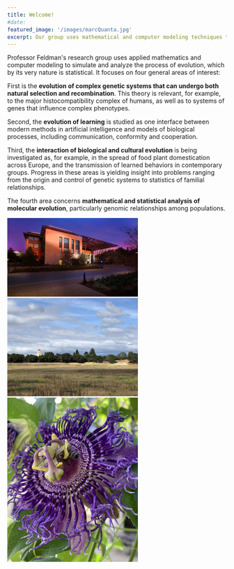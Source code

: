 ```yaml
---
title: Welcome!
#date:
featured_image: '/images/marcQuanta.jpg'
excerpt: Our group uses mathematical and computer modeling techniques to study problems in evolutionary biology.
---
```


Professor Feldman's research group uses applied mathematics and computer modeling to simulate and analyze the process of evolution, which by its very nature is statistical. It focuses on four general areas of interest: 

First is the **evolution of complex genetic systems that can undergo both natural selection and recombination**. This theory is relevant, for example, to the major histocompatibility complex of humans, as well as to systems of genes that influence complex phenotypes.

Second, the **evolution of learning** is studied as one interface between modern methods in artificial intelligence and models of biological processes, including communication, conformity and cooperation. 

Third, the **interaction of biological and cultural evolution** is being investigated as, for example, in the spread of food plant domestication across Europe, and the transmission of learned behaviors in contemporary groups. Progress in these areas is yielding insight into problems ranging from the origin and control of genetic systems to statistics of familial relationships.

The fourth area concerns **mathematical and statistical analysis of molecular evolution**, particularly genomic relationships among populations.

<div width="300" class="gallery" data-columns="1">
	<img width="300" src="/images/bass.jpg">
	<img width="300" src="/images/hoover2.jpg">
	<img width="300" src="/images/passiflora.jpg">
</div>